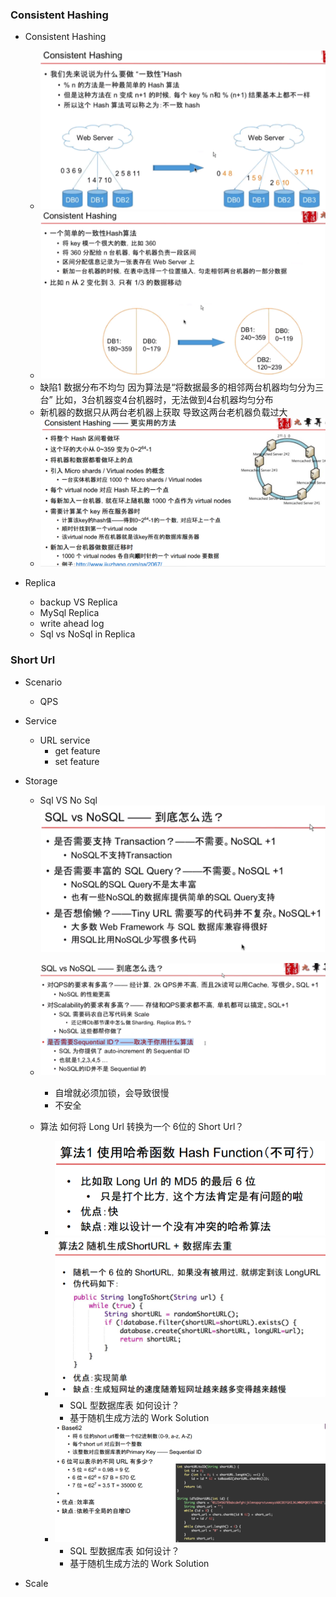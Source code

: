 ### Consistent Hashing

- Consistent Hashing
    - ![InConsistent Hashing](./assets/chap1_21.png)
    - ![Consistent Hashing](./assets/chap1_22.png)
    - 缺陷1 数据分布不均匀 因为算法是“将数据最多的相邻两台机器均匀分为三台” 比如，3台机器变4台机器时，无法做到4台机器均匀分布
    - 新机器的数据只从两台老机器上获取 导致这两台老机器负载过大
    - ![Consistent Hashing](./assets/chap1_23.png)

- Replica
    - backup VS Replica
    - MySql Replica
    - write ahead log 
    - Sql vs NoSql in Replica


### Short Url
- Scenario 
    - QPS 
- Service
    - URL service 
        - get feature
        - set feature
- Storage
    - Sql VS No Sql ![Sql VS No Sql](./assets/chap1_24.png)
    - ![Squential ID Auto-increment](./assets/chap1_20.png)
        - 自增就必须加锁，会导致很慢
        - 不安全 
    
    - 算法 如何将 Long Url 转换为一个 6位的 Short Url？
        - ![approch_1](./assets/chap1_25.png)
        - ![approch_2](./assets/chap1_26.png)
            - SQL 型数据库表 如何设计？
            - 基于随机生成方法的 Work Solution
        - ![approch_3](./assets/chap1_27.png)
             - SQL 型数据库表 如何设计？
            - 基于随机生成方法的 Work Solution

- Scale
    
